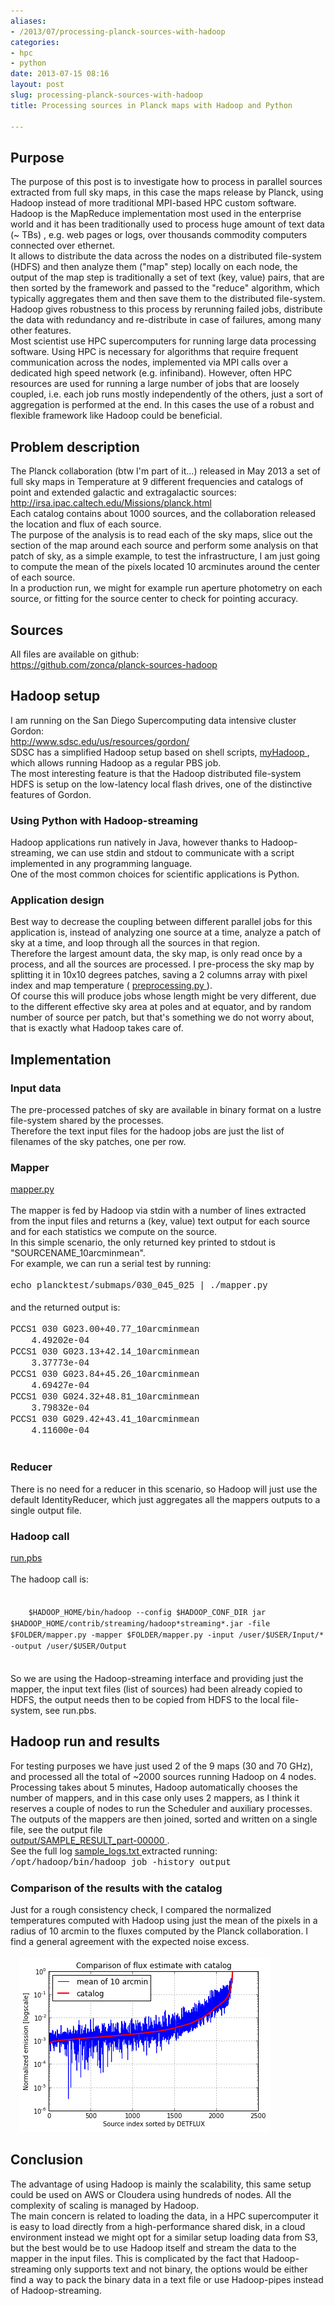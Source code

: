 ```yaml
---
aliases:
- /2013/07/processing-planck-sources-with-hadoop
categories:
- hpc
- python
date: 2013-07-15 08:16
layout: post
slug: processing-planck-sources-with-hadoop
title: Processing sources in Planck maps with Hadoop and Python

---
```


<h2>
 Purpose
</h2>
<div>
 The purpose of this post is to investigate how to process in parallel sources extracted from full sky maps, in this case the maps release by Planck, using Hadoop instead of more traditional MPI-based HPC custom software.
</div>
<div>
 Hadoop is the MapReduce implementation most used in the enterprise world and it has been traditionally used to process huge amount of text data (~ TBs) , e.g. web pages or logs, over thousands commodity computers connected over ethernet.
</div>
<div>
 It allows to distribute the data across the nodes on a distributed file-system (HDFS) and then analyze them ("map" step) locally on each node, the output of the map step is traditionally a set of text (key, value) pairs, that are then sorted by the framework and passed to the "reduce" algorithm, which typically aggregates them and then save them to the distributed file-system.
</div>
<div>
 Hadoop gives robustness to this process by rerunning failed jobs, distribute the data with redundancy and re-distribute in case of failures, among many other features.
</div>
<div>
 Most scientist use HPC supercomputers for running large data processing software. Using HPC is necessary for algorithms that require frequent communication across the nodes, implemented via MPI calls over a dedicated high speed network (e.g. infiniband). However, often HPC resources are used for running a large number of jobs that are loosely coupled, i.e. each job runs mostly independently of the others, just a sort of aggregation is performed at the end. In this cases the use of a robust and flexible framework like Hadoop could be beneficial.
</div>
<div>
 <a name="more">
 </a>
</div>
<h2>
 Problem description
</h2>
<div>
 The Planck collaboration (btw I'm part of it...) released in May 2013 a set of full sky maps in Temperature at 9 different frequencies and catalogs of point and extended galactic and extragalactic sources:
</div>
<div>
 <a href="http://irsa.ipac.caltech.edu/Missions/planck.html">
  http://irsa.ipac.caltech.edu/Missions/planck.html
 </a>
</div>
<div>
 Each catalog contains about 1000 sources, and the collaboration released the location and flux of each source.
</div>
<div>
 The purpose of the analysis is to read each of the sky maps, slice out the section of the map around each source and perform some analysis on that patch of sky, as a simple example, to test the infrastructure, I am just going to compute the mean of the pixels located 10 arcminutes around the center of each source.
</div>
<div>
 In a production run, we might for example run aperture photometry on each source, or fitting for the source center to check for pointing accuracy.
</div>
<h2>
 Sources
</h2>
All files are available on github:
<br/>
<div>
 <a href="https://github.com/zonca/planck-sources-hadoop">
  https://github.com/zonca/planck-sources-hadoop
 </a>
</div>
<h2>
 Hadoop setup
</h2>
<div>
 I am running on the San Diego Supercomputing data intensive cluster Gordon:
</div>
<div>
 <a href="http://www.sdsc.edu/us/resources/gordon/">
  http://www.sdsc.edu/us/resources/gordon/
 </a>
</div>
<div>
 SDSC has a simplified Hadoop setup based on shell scripts,
 <a href="http://www.sdsc.edu/us/resources/gordon/gordon_hadoop.html">
  myHadoop
 </a>
 , which allows running Hadoop as a regular PBS job.
</div>
<div>
 The most interesting feature is that the Hadoop distributed file-system HDFS is setup on the low-latency local flash drives, one of the distinctive features of Gordon.
</div>
<h3>
 Using Python with Hadoop-streaming
</h3>
<div>
 Hadoop applications run natively in Java, however thanks to Hadoop-streaming, we can use stdin and stdout to communicate with a script implemented in any programming language.
</div>
<div>
 One of the most common choices for scientific applications is Python.
</div>
<h3>
 Application design
</h3>
<div>
 Best way to decrease the coupling between different parallel jobs for this application is, instead of analyzing one source at a time, analyze a patch of sky at a time, and loop through all the sources in that region.
</div>
<div>
 Therefore the largest amount data, the sky map, is only read once by a process, and all the sources are processed. I pre-process the sky map by splitting it in 10x10 degrees patches, saving a 2 columns array with pixel index and map temperature (
 <a href="https://github.com/zonca/planck-sources-hadoop/blob/master/preprocessing.py">
  preprocessing.py
 </a>
 ).
</div>
<div>
 Of course this will produce jobs whose length might be very different, due to the different effective sky area at poles and at equator, and by random number of source per patch, but that's something we do not worry about, that is exactly what Hadoop takes care of.
</div>
<h2>
 Implementation
</h2>
<h3>
 Input data
</h3>
<div>
 The pre-processed patches of sky are available in binary format on a lustre file-system shared by the processes.
</div>
<div>
 Therefore the text input files for the hadoop jobs are just the list of filenames of the sky patches, one per row.
</div>
<h3>
 Mapper
</h3>
<div>
 <a href="https://github.com/zonca/planck-sources-hadoop/blob/master/mapper.py">
  mapper.py
 </a>
</div>
<div>
 <br/>
</div>
<div>
 The mapper is fed by Hadoop via stdin with a number of lines extracted from the input files and returns a (key, value) text output for each source and for each statistics we compute on the source.
</div>
<div>
 In this simple scenario, the only returned key printed to stdout is "SOURCENAME_10arcminmean".
</div>
<div>
 For example, we can run a serial test by running:
</div>
<div>
 <br/>
</div>
<div>
 <div>
  <span style="font-family: Courier New, Courier, monospace;">
   echo plancktest/submaps/030_045_025 | ./mapper.py
  </span>
 </div>
</div>
<div>
 <span style="font-family: Courier New, Courier, monospace;">
  <br/>
 </span>
</div>
<div>
 <span style="font-family: inherit;">
  and the returned output is:
 </span>
</div>
<div>
 <span style="font-family: inherit;">
  <br/>
 </span>
</div>
<div>
 <div>
  <span style="font-family: Courier New, Courier, monospace;">
   PCCS1 030 G023.00+40.77_10arcminmean
   <span class="Apple-tab-span" style="white-space: pre;">
   </span>
   4.49202e-04
  </span>
 </div>
 <div>
  <span style="font-family: Courier New, Courier, monospace;">
   PCCS1 030 G023.13+42.14_10arcminmean
   <span class="Apple-tab-span" style="white-space: pre;">
   </span>
   3.37773e-04
  </span>
 </div>
 <div>
  <span style="font-family: Courier New, Courier, monospace;">
   PCCS1 030 G023.84+45.26_10arcminmean
   <span class="Apple-tab-span" style="white-space: pre;">
   </span>
   4.69427e-04
  </span>
 </div>
 <div>
  <span style="font-family: Courier New, Courier, monospace;">
   PCCS1 030 G024.32+48.81_10arcminmean
   <span class="Apple-tab-span" style="white-space: pre;">
   </span>
   3.79832e-04
  </span>
 </div>
 <div>
  <span style="font-family: Courier New, Courier, monospace;">
   PCCS1 030 G029.42+43.41_10arcminmean
   <span class="Apple-tab-span" style="white-space: pre;">
   </span>
   4.11600e-04
  </span>
 </div>
 <div style="font-family: inherit;">
  <br/>
 </div>
</div>
<h3>
 Reducer
</h3>
<div>
 There is no need for a reducer in this scenario, so Hadoop will just use the default IdentityReducer, which just aggregates all the mappers outputs to a single output file.
</div>
<h3>
 Hadoop call
</h3>
<div>
 <a href="https://github.com/zonca/planck-sources-hadoop/blob/master/run.pbs">
  run.pbs
 </a>
</div>
<div>
 <br/>
</div>
<div>
 The hadoop call is:
</div>
<div>
 <br/>
</div>
<div>
 <div>
  <span style="font-family: Courier New, Courier, monospace;">
   <code>
    $HADOOP_HOME/bin/hadoop --config $HADOOP_CONF_DIR jar $HADOOP_HOME/contrib/streaming/hadoop*streaming*.jar -file $FOLDER/mapper.py -mapper $FOLDER/mapper.py -input /user/$USER/Input/* -output /user/$USER/Output
   </code>
  </span>
 </div>
</div>
<div>
 <br/>
</div>
<div>
 So we are using the Hadoop-streaming interface and providing just the mapper, the input text files (list of sources) had been already copied to HDFS, the output needs then to be copied from HDFS to the local file-system, see run.pbs.
</div>
<h2>
 Hadoop run and results
</h2>
<div>
 For testing purposes we have just used 2 of the 9 maps (30 and 70 GHz), and processed all the total of ~2000 sources running Hadoop on 4 nodes.
</div>
<div>
 Processing takes about 5 minutes, Hadoop automatically chooses the number of mappers, and in this case only uses 2 mappers, as I think it reserves a couple of nodes to run the Scheduler and auxiliary processes.
</div>
<div>
 The outputs of the mappers are then joined, sorted and written on a single file, see the output file
</div>
<div>
 <a href="https://github.com/zonca/planck-sources-hadoop/blob/master/output/SAMPLE_RESULT_part-00000">
  output/SAMPLE_RESULT_part-00000
 </a>
 .
</div>
<div>
 See the full log
 <a href="https://github.com/zonca/planck-sources-hadoop/blob/master/sample_logs.txt">
  sample_logs.txt
 </a>
 extracted running:
</div>
<div>
 <span style="font-family: Courier New, Courier, monospace;">
  /opt/hadoop/bin/hadoop job -history output
 </span>
</div>
<h3>
 <span style="font-family: inherit;">
  Comparison of the results with the catalog
 </span>
</h3>
<div>
 <span style="font-family: inherit;">
  Just for a rough consistency check, I compared the normalized temperatures computed with Hadoop using just the mean of the pixels in a radius of 10 arcmin to the fluxes computed by the Planck collaboration. I find a general agreement with the expected noise excess.
 </span>
</div>
<div>
 <br/>
 <div class="separator" style="clear: both; text-align: left;">
  <a href="processing-planck-sources-with-hadoop_s1600_download.png" imageanchor="1" style="margin-left: 1em; margin-right: 1em;">
   <img border="0" src="processing-planck-sources-with-hadoop_s1600_download.png"/>
  </a>
 </div>
 <h2>
  Conclusion
 </h2>
 <div>
  The advantage of using Hadoop is mainly the scalability, this same setup could be used on AWS or Cloudera using hundreds of nodes. All the complexity of scaling is managed by Hadoop.
 </div>
 <div>
  The main concern is related to loading the data, in a HPC supercomputer it is easy to load directly from a high-performance shared disk, in a cloud environment instead we might opt for a similar setup loading data from S3, but the best would be to use Hadoop itself and stream the data to the mapper in the input files. This is complicated by the fact that Hadoop-streaming only supports text and not binary, the options would be either find a way to pack the binary data in a text file or use Hadoop-pipes instead of Hadoop-streaming.
 </div>
 <div>
  <br/>
 </div>
 <div class="separator" style="clear: both; text-align: center;">
  <br/>
 </div>
 <div class="separator" style="clear: both; text-align: center;">
  <br/>
 </div>
</div>
